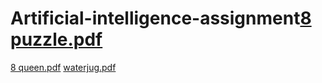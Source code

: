 # Artificial-intelligence-assignment[8 puzzle.pdf](https://github.com/Shanmugapriya196/Artificial-intelligence-assignment/files/9553491/8.puzzle.pdf)
[8 queen.pdf](https://github.com/Shanmugapriya196/Artificial-intelligence-assignment/files/9553494/8.queen.pdf)
[waterjug.pdf](https://github.com/Shanmugapriya196/Artificial-intelligence-assignment/files/9553495/waterjug.pdf)
